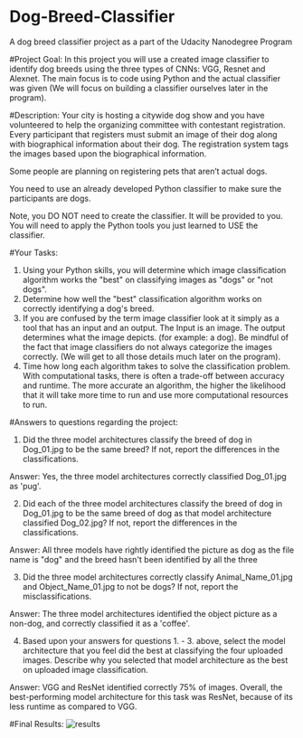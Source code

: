 # Dog-Breed-Classifier
A dog breed classifier project as a part of the Udacity Nanodegree Program

#Project Goal:
In this project you will use a created image classifier to identify dog breeds using the three types of CNNs: VGG, Resnet and Alexnet. The main focus is to code using Python and the actual classifier was given (We will focus on building a classifier ourselves later in the program).

#Description:
Your city is hosting a citywide dog show and you have volunteered to help the organizing committee with contestant registration. Every participant that registers must submit an image of their dog along with biographical information about their dog. The registration system tags the images based upon the biographical information.

Some people are planning on registering pets that aren’t actual dogs.

You need to use an already developed Python classifier to make sure the participants are dogs.

Note, you DO NOT need to create the classifier. It will be provided to you. You will need to apply the Python tools you just learned to USE the classifier.


#Your Tasks:
1. Using your Python skills, you will determine which image classification algorithm works the "best" on classifying images as "dogs" or "not dogs".
2. Determine how well the "best" classification algorithm works on correctly identifying a dog's breed.
3. If you are confused by the term image classifier look at it simply as a tool that has an input and an output. The Input is an image. The output determines what the image depicts. (for example: a dog). Be mindful of the fact that image classifiers do not always categorize the images correctly. (We will get to all those details much later on the program).
4. Time how long each algorithm takes to solve the classification problem. With computational tasks, there is often a trade-off between accuracy and runtime. The more accurate an algorithm, the higher the likelihood that it will take more time to run and use more computational resources to run.


#Answers to questions regarding the project:
1. Did the three model architectures classify the breed of dog in Dog_01.jpg to be the same breed? If not, report the differences in the classifications.

Answer: Yes, the three model architectures correctly classified Dog_01.jpg as 'pug'.


2. Did each of the three model architectures classify the breed of dog in Dog_01.jpg to be the same breed of dog as that model architecture classified Dog_02.jpg? If not, report the differences in the classifications.

Answer: All three models have rightly identified the picture as dog as the file name is "dog" and the breed hasn't been identified by all the three

3. Did the three model architectures correctly classify Animal_Name_01.jpg and Object_Name_01.jpg to not be dogs? If not, report the misclassifications.

Answer: The three model architectures identified the object picture as a non-dog, and correctly classified it as a 'coffee'. 

4. Based upon your answers for questions 1. - 3. above, select the model architecture that you feel did the best at classifying the four uploaded images. Describe why you selected that model architecture as the best on uploaded image classification.

Answer: VGG and ResNet identified correctly 75% of images. Overall, the best-performing model architecture for this task was ResNet, because of its less runtime as compared to VGG.


#Final Results:
![results](https://github.com/Harxnee/Dog-Breed-Classifier/assets/91590046/ca409364-e208-4570-a04a-dea75461e599)

